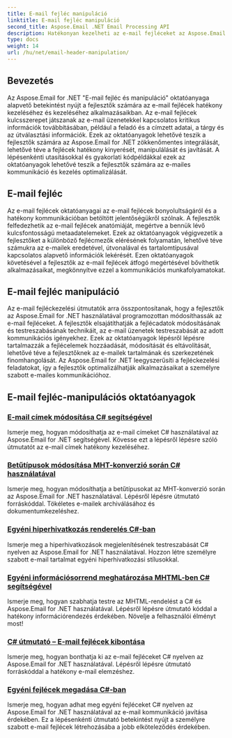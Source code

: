 ```yaml
---
title: E-mail fejléc manipuláció
linktitle: E-mail fejléc manipuláció
second_title: Aspose.Email .NET Email Processing API
description: Hatékonyan kezelheti az e-mail fejléceket az Aspose.Email for .NET oktatóanyagával. Tanulja meg a fejlécek kinyerését, módosítását és személyre szabását a továbbfejlesztett kommunikáció érdekében.
type: docs
weight: 14
url: /hu/net/email-header-manipulation/
---
```


## Bevezetés

Az Aspose.Email for .NET "E-mail fejléc és manipuláció" oktatóanyaga alapvető betekintést nyújt a fejlesztők számára az e-mail fejlécek hatékony kezeléséhez és kezeléséhez alkalmazásaikban. Az e-mail fejlécek kulcsszerepet játszanak az e-mail üzenetekkel kapcsolatos kritikus információk továbbításában, például a feladó és a címzett adatai, a tárgy és az útválasztási információk. Ezek az oktatóanyagok lehetővé teszik a fejlesztők számára az Aspose.Email for .NET zökkenőmentes integrálását, lehetővé téve a fejlécek hatékony kinyerését, manipulálását és javítását. A lépésenkénti utasításokkal és gyakorlati kódpéldákkal ezek az oktatóanyagok lehetővé teszik a fejlesztők számára az e-mailes kommunikáció és kezelés optimalizálását.

## E-mail fejléc

Az e-mail fejlécek oktatóanyagai az e-mail fejlécek bonyolultságáról és a hatékony kommunikációban betöltött jelentőségükről szólnak. A fejlesztők felfedezhetik az e-mail fejlécek anatómiáját, megértve a bennük lévő kulcsfontosságú metaadatelemeket. Ezek az oktatóanyagok végigvezetik a fejlesztőket a különböző fejlécmezők elérésének folyamatán, lehetővé téve számukra az e-mailek eredetével, útvonalával és tartalomtípusával kapcsolatos alapvető információk lekérését. Ezen oktatóanyagok követésével a fejlesztők az e-mail fejlécek átfogó megértésével bővíthetik alkalmazásaikat, megkönnyítve ezzel a kommunikációs munkafolyamatokat.

## E-mail fejléc manipuláció

Az e-mail fejléckezelési útmutatók arra összpontosítanak, hogy a fejlesztők az Aspose.Email for .NET használatával programozottan módosíthassák az e-mail fejléceket. A fejlesztők elsajátíthatják a fejlécadatok módosításának és testreszabásának technikáit, az e-mail üzenetek testreszabását az adott kommunikációs igényekhez. Ezek az oktatóanyagok lépésről lépésre tartalmazzák a fejlécelemek hozzáadását, módosítását és eltávolítását, lehetővé téve a fejlesztőknek az e-mailek tartalmának és szerkezetének finomhangolását. Az Aspose.Email for .NET leegyszerűsíti a fejléckezelési feladatokat, így a fejlesztők optimalizálhatják alkalmazásaikat a személyre szabott e-mailes kommunikációhoz.

## E-mail fejléc-manipulációs oktatóanyagok
### [E-mail címek módosítása C# segítségével](./modifying-email-addresses-with-csharp/)
Ismerje meg, hogyan módosíthatja az e-mail címeket C# használatával az Aspose.Email for .NET segítségével. Kövesse ezt a lépésről lépésre szóló útmutatót az e-mail címek hatékony kezeléséhez.
### [Betűtípusok módosítása MHT-konverzió során C# használatával](./changing-fonts-during-mht-conversion-using-csharp/)
Ismerje meg, hogyan módosíthatja a betűtípusokat az MHT-konverzió során az Aspose.Email for .NET használatával. Lépésről lépésre útmutató forráskóddal. Tökéletes e-mailek archiválásához és dokumentumkezeléshez.
### [ Egyéni hiperhivatkozás renderelés C#-ban](./custom-hyperlink-rendering-in-csharp/)
Ismerje meg a hiperhivatkozások megjelenítésének testreszabását C# nyelven az Aspose.Email for .NET használatával. Hozzon létre személyre szabott e-mail tartalmat egyéni hiperhivatkozási stílusokkal.
### [Egyéni információsorrend meghatározása MHTML-ben C# segítségével](./defining-custom-order-of-information-in-mhtml-with-csharp/)
Ismerje meg, hogyan szabhatja testre az MHTML-rendelést a C# és Aspose.Email for .NET használatával. Lépésről lépésre útmutató kóddal a hatékony információrendezés érdekében. Növelje a felhasználói élményt most!
### [C# útmutató – E-mail fejlécek kibontása](./csharp-guide-extracting-email-headers/)
Ismerje meg, hogyan bonthatja ki az e-mail fejléceket C# nyelven az Aspose.Email for .NET használatával. Lépésről lépésre útmutató forráskóddal a hatékony e-mail elemzéshez. 
### [Egyéni fejlécek megadása C#-ban](./specifying-custom-headers-in-csharp/)
Ismerje meg, hogyan adhat meg egyéni fejléceket C# nyelven az Aspose.Email for .NET használatával az e-mail kommunikáció javítása érdekében. Ez a lépésenkénti útmutató betekintést nyújt a személyre szabott e-mail fejlécek létrehozásába a jobb elköteleződés érdekében.